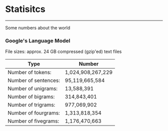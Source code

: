 # Statisitcs
----
Some numbers about the world

### Google's Language Model
File sizes: approx. 24 GB compressed (gzip'ed) text files

Type | Number
---- | ----
Number of tokens:   | 1,024,908,267,229
Number of sentences:|    95,119,665,584
Number of unigrams: |        13,588,391
Number of bigrams:  |       314,843,401
Number of trigrams: |       977,069,902
Number of fourgrams:|     1,313,818,354
Number of fivegrams:|     1,176,470,663